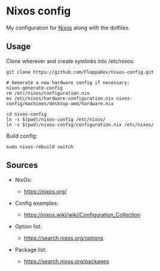 # Nixos config

My configuration for [Nixos](https://nixos.org/) along with the dotfiles.

## Usage

Clone wherever and create symlinks into /etc/nixos:

```
git clone https://github.com/FloppaDev/nixos-config.git

# Generate a new hardware config if necessary:
nixos-generate-config
rm /etc/nixos/configuration.nix
mv /etc/nixos/hardware-configuration.nix nixos-config/machines/desktop-amd/hardware.nix

cd nixos-config
ln -s $(pwd)/nixos-config /etc/nixos/
ln -s $(pwd)/nixos-config/configuration.nix /etc/nixos/
```

Build config:

```
sudo nixos-rebuild switch
```

## Sources

- NixOs:
  - https://nixos.org/

- Config examples:
  - https://nixos.wiki/wiki/Configuration_Collection
  
- Option list:
  - https://search.nixos.org/options

- Package list:
  - https://search.nixos.org/packages

